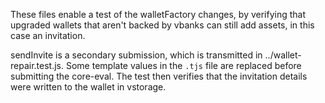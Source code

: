 These files enable a test of the walletFactory changes, by
verifying that upgraded wallets that aren't backed by vbanks can still add
assets, in this case an invitation.

sendInvite is a secondary submission, which is transmitted in ../wallet-repair.test.js.
Some template values in the `.tjs` file are replaced before submitting the
core-eval. The test then verifies that the invitation details were written to
the wallet in vstorage.
